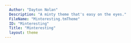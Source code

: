 ```yaml
---
  Author: "Dayton Nolan"
  Description: "A minty theme that's easy on the eyes."
  FileName: "Minteresting.tmTheme"
  ID: "Minteresting"
  Title: "Minteresting"
  layout: theme
---
```

  